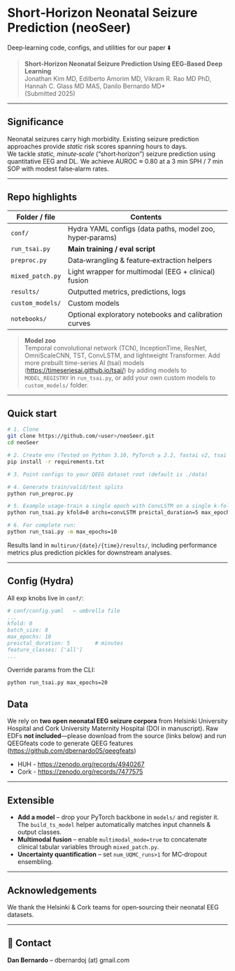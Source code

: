 # Short‑Horizon Neonatal Seizure Prediction (neoSeer)

Deep‑learning code, configs, and utilities for our paper&nbsp;⬇️

> **Short‑Horizon Neonatal Seizure Prediction Using EEG‑Based Deep Learning**  
> Jonathan Kim MD, Edilberto Amorim MD, Vikram R. Rao MD PhD, Hannah C. Glass MD MAS, Danilo Bernardo MD\*  
> (Submitted 2025)

---

## Significance
Neonatal seizures carry high morbidity. Existing seizure prediction approaches provide *static* risk scores spanning hours to days.  
We tackle *static,* *minute‑scale* (“short‑horizon”) seizure prediction using quantitative EEG and DL.
We achieve AUROC ≈ 0.80 at a 3 min SPH / 7 min SOP with modest false‑alarm rates.

---

## Repo highlights

| Folder / file | Contents |
|---------------|------------------|
| `conf/` | Hydra YAML configs (data paths, model zoo, hyper‑params) |
| `run_tsai.py` | **Main training / eval script** |
| `preproc.py` | Data‑wrangling & feature‑extraction helpers |
| `mixed_patch.py` | Light wrapper for multimodal (EEG + clinical) fusion |
| `results/` | Outputted metrics, predictions, logs |
| `custom_models/` | Custom models |
| `notebooks/` | Optional exploratory notebooks and calibration curves |

> **Model zoo**  
> Temporal convolutional network (TCN), InceptionTime, ResNet, OmniScaleCNN, TST, ConvLSTM, and lightweight Transformer. Add more prebuilt time-series AI (tsai) models (https://timeseriesai.github.io/tsai/) by adding models to `MODEL_REGISTRY` in `run_tsai.py`, or add your own custom models to `custom_models/` folder.

---

## Quick start

```bash
# 1. Clone
git clone https://github.com/<user>/neoSeer.git
cd neoSeer

# 2. Create env (Tested on Python 3.10, PyTorch ≥ 2.2, fastai v2, tsai v0.3, Hydra 1.2)
pip install -r requirements.txt

# 3. Point configs to your QEEG dataset root (default is ./data)

# 4. Generate train/valid/test splits
python run_preproc.py

# 5. Example usage-train a single epoch with ConvLSTM on a single k-fold
python run_tsai.py kfold=0 archs=convLSTM preictal_duration=5 max_epochs=1

# 6. For complete run:
python run_tsai.py -m max_epochs=10

```

Results land in `multirun/{date}/{time}/results/`, including performance metrics plus prediction pickles for downstream analyses.

---

## Config (Hydra)

All exp knobs live in `conf/`:

```yaml
# conf/config.yaml   ← umbrella file
...
kfold: 0
batch_size: 8
max_epochs: 10
preictal_duration: 5        # minutes
feature_classes: ['all']
...
```

Override params from the CLI:

```bash
python run_tsai.py max_epochs=20 
```

## Data

We rely on **two open neonatal EEG seizure corpora** from Helsinki University Hospital and Cork University Maternity Hospital (DOI in manuscript). 
Raw EDFs **not included**—please download from the source (links below) and run QEEGfeats code to generate QEEG features (https://github.com/dbernardo05/qeegfeats)
* HUH - https://zenodo.org/records/4940267
* Cork - https://zenodo.org/records/7477575
---

## Extensible

* **Add a model** – drop your PyTorch backbone in `models/` and register it. The `build_ts_model` helper automatically matches input channels & output classes.  
* **Multimodal fusion** – enable `multimodal_mode=true` to concatenate clinical tabular variables through `mixed_patch.py`.  
* **Uncertainty quantification** – set `num_UQMC_runs>1` for MC‑dropout ensembling.  

---

## Acknowledgements

We thank the Helsinki & Cork teams for open‑sourcing their neonatal EEG datasets.

---

## 📧 Contact

**Dan Bernardo** – dbernardoj (at) gmail.com
